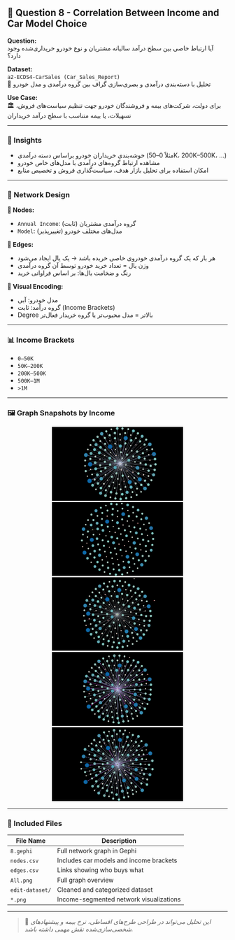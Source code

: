 ## 🚗 Question 8 - Correlation Between Income and Car Model Choice

**Question:**  
آیا ارتباط خاصی بین سطح درآمد سالیانه مشتریان و نوع خودرو خریداری‌شده وجود دارد؟

**Dataset:**  
`a2-ECDS4-CarSales (Car_Sales_Report)`  
📌 تحلیل با دسته‌بندی درآمدی و بصری‌سازی گراف بین گروه درآمدی و مدل خودرو

**Use Case:**  
🏛️ برای دولت، شرکت‌های بیمه و فروشندگان خودرو جهت تنظیم سیاست‌های فروش، تسهیلات، یا بیمه متناسب با سطح درآمد خریداران

---

### 🧠 Insights

- خوشه‌بندی خریداران خودرو براساس دسته درآمدی (مثلاً 0–50K، 200K–500K، ...)
- مشاهده ارتباط گروه‌های درآمدی با مدل‌های خاص خودرو  
- امکان استفاده برای تحلیل بازار هدف، سیاست‌گذاری فروش و تخصیص منابع

---

### 🧾 Network Design

**🔵 Nodes:**  
- `Annual Income`: گروه درآمدی مشتریان (ثابت)  
- `Model`: مدل‌های مختلف خودرو (تغییرپذیر)

**🔗 Edges:**  
- هر بار که یک گروه درآمدی خودروی خاصی خریده باشد → یک یال ایجاد می‌شود  
- وزن یال = تعداد خرید خودرو توسط آن گروه درآمدی  
- رنگ و ضخامت یال‌ها: بر اساس فراوانی خرید

**🎨 Visual Encoding:**  
- مدل خودرو: آبی  
- گروه درآمد: ثابت (Income Brackets)  
- Degree بالاتر = مدل محبوب‌تر یا گروه خریدار فعال‌تر

---

### 📊 Income Brackets

- `0–50K`  
- `50K–200K`  
- `200K–500K`  
- `500K–1M`  
- `>1M`

---

### 🖼️ Graph Snapshots by Income

<div align="center">
  <img src="./0-50K.png" width="300"/>
  <img src="./50K-200K.png" width="300"/>
  <img src="./200K-500K.png" width="300"/>
  <img src="./500K-1M.png" width="300"/>
  <img src="./1M-All.png" width="300"/>
</div>

---

### 📁 Included Files

| File Name         | Description                                          |
|-------------------|------------------------------------------------------|
| `8.gephi`         | Full network graph in Gephi                          |
| `nodes.csv`       | Includes car models and income brackets              |
| `edges.csv`       | Links showing who buys what                          |
| `All.png`         | Full graph overview                                  |
| `edit-dataset/`   | Cleaned and categorized dataset                      |
| `*.png`           | Income-segmented network visualizations              |

---

> 📌 *این تحلیل می‌تواند در طراحی طرح‌های اقساطی، نرخ بیمه و پیشنهادهای شخصی‌سازی‌شده نقش مهمی داشته باشد.*


